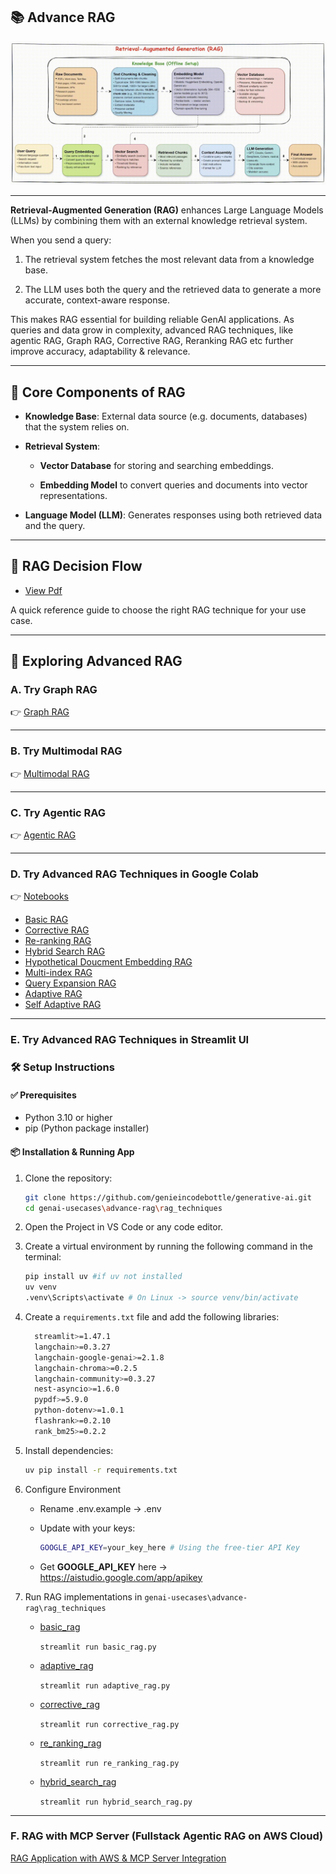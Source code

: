 ## 📚 Advance RAG

![alt text](images/rag.gif)

---
**Retrieval-Augmented Generation (RAG)** enhances Large Language Models (LLMs) by combining them with an external knowledge retrieval system.

When you send a query:

1. The retrieval system fetches the most relevant data from a knowledge base.

2. The LLM uses both the query and the retrieved data to generate a more accurate, context-aware response.

This makes RAG essential for building reliable GenAI applications. As queries and data grow in complexity, advanced RAG techniques, like agentic RAG, Graph RAG, Corrective RAG, Reranking RAG etc further improve accuracy, adaptability & relevance.

---
## 🔑 Core Components of RAG

   - **Knowledge Base**: External data source (e.g. documents, databases) that the system relies on.

   - **Retrieval System**:

      - **Vector Database** for storing and searching embeddings.

      - **Embedding Model** to convert queries and documents into vector representations.

   - **Language Model (LLM)**: Generates responses using both retrieved data and the query.

---
## 🧭 RAG Decision Flow

- [View Pdf](./docs/advance-rag-decision-flow-chart.pdf)

A quick reference guide to choose the right RAG technique for your use case.

---
## 🧪 Exploring Advanced RAG

### A. Try Graph RAG

👉 [Graph RAG](graph-rag/)

---
### B. Try Multimodal RAG

👉 [Multimodal RAG](multimodal-rag/)

---
### C. Try Agentic RAG

👉 [Agentic RAG](agentic-rag/)

---
### D. Try Advanced RAG Techniques in Google Colab

👉 [Notebooks](notebooks/)

   - [Basic RAG](notebooks/basic-rag.ipynb)
   - [Corrective RAG](notebooks/corrective-rag.ipynb)
   - [Re-ranking RAG](notebooks/re_ranking_rag.ipynb)
   - [Hybrid Search RAG](notebooks/hybrid-search-rag.ipynb)
   - [Hypothetical Doucment Embedding RAG](notebooks/hypothetical-document-embedding-rag.ipynb)
   - [Multi-index RAG](notebooks/multi-index-rag.ipynb)
   - [Query Expansion RAG](notebooks/query-expansion-rag.ipynb)
   - [Adaptive RAG](notebooks/adaptive-rag.ipynb)
   - [Self Adaptive RAG](notebooks/self-adaptive-rag.ipynb)

---
### E. Try Advanced RAG Techniques in Streamlit UI

### 🛠️ Setup Instructions

#### ✅ Prerequisites
   - Python 3.10 or higher
   - pip (Python package installer)

#### 📦 Installation & Running App
   1. Clone the repository:

      ```bash
      git clone https://github.com/genieincodebottle/generative-ai.git
      cd genai-usecases\advance-rag\rag_techniques
      ```
   2. Open the Project in VS Code or any code editor.
   3. Create a virtual environment by running the following command in the terminal:
   
      ```bash
      pip install uv #if uv not installed
      uv venv
      .venv\Scripts\activate # On Linux -> source venv/bin/activate
      ```
   4. Create a `requirements.txt` file and add the following libraries:
      
      ```bash
        streamlit>=1.47.1 
        langchain>=0.3.27 
        langchain-google-genai>=2.1.8 
        langchain-chroma>=0.2.5 
        langchain-community>=0.3.27
        nest-asyncio>=1.6.0
        pypdf>=5.9.0
        python-dotenv>=1.0.1
        flashrank>=0.2.10
        rank_bm25>=0.2.2
      ```
   5. Install dependencies:
      
      ```bash
      uv pip install -r requirements.txt
      ```
   6. Configure Environment
      * Rename .env.example → .env
      * Update with your keys:

         ```bash
         GOOGLE_API_KEY=your_key_here # Using the free-tier API Key
         ```
      * Get **GOOGLE_API_KEY** here -> https://aistudio.google.com/app/apikey

   9. Run RAG implementations in ```genai-usecases\advance-rag\rag_techniques```
   
      * [basic_rag](./rag_techniques/basic_rag.py) 

        `streamlit run basic_rag.py`
    
      * [adaptive_rag](./rag_techniques/adaptive_rag.py)
      
        `streamlit run adaptive_rag.py`

      * [corrective_rag](./rag_techniques/corrective_rag.py)
      
        `streamlit run corrective_rag.py`

      * [re_ranking_rag](./rag_techniques/re_ranking_rag.py)
      
        `streamlit run re_ranking_rag.py`

      * [hybrid_search_rag](./rag_techniques/hybrid_search_rag.py)
      
        `streamlit run hybrid_search_rag.py`

---
### F. RAG with MCP Server (Fullstack Agentic RAG on AWS Cloud)

[RAG Application with AWS & MCP Server Integration](https://github.com/genieincodebottle/rag-app-on-aws)

